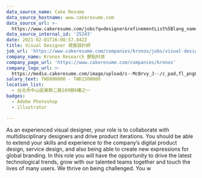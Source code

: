 ```yaml
---
data_source_name: Cake Resume
data_source_hostname: www.cakeresume.com
data_source_url: >-
  https://www.cakeresume.com/jobs?q=designer&refinementList%5Blang_name%5D%5B0%5D=English&refinementList%5Bsalary_type%5D=per_year
data_source_internal_id: '25243'
date: 2021-02-01T16:08:57.842Z
title: Visual Designer 視覺設計師
job_url: 'https://www.cakeresume.com/companies/kronos/jobs/visual-designer-48745b'
company_name: Kronos Research 麒點科技
company_page_url: 'https://www.cakeresume.com/companies/kronos'
company_logo_url: >-
  https://media.cakeresume.com/image/upload/s--McBrvy_J--/c_pad,fl_png8,h_200,w_200/v1578283593/oah25nx6qnylshhzlpzk.png
salary_text: TWD800000 - TWD1500000
location_list:
  - 台北市中山區樂群二路189號6樓之一
badges:
  - Adobe Photoshop
  - illustrator

---
```


As an experienced visual designer, your role is to collaborate with multidisciplinary designers and drive product iterations. You should be able to extend your skills and experience to the company’s digital product design, service design, and also being able to create new expressions for global branding. In this role you will have the opportunity to drive the latest technological trends, grow with our talented teams together and touch the lives of many users. We thrive on being challenged. You w